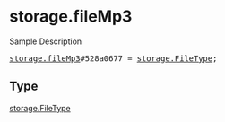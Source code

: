 # storage.fileMp3

Sample Description

<pre>
<a href="../constructor/storage.fileMp3.md">storage.fileMp3</a>#528a0677 = <a href="../type/storage.FileType.md">storage.FileType</a>;
</pre>

## Type

<a href="../type/storage.FileType.md">storage.FileType</a>
